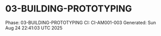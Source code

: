 # 03-BUILDING-PROTOTYPING
Phase: 03-BUILDING-PROTOTYPING
CI: CI-AM001-003
Generated: Sun Aug 24 22:41:03 UTC 2025
